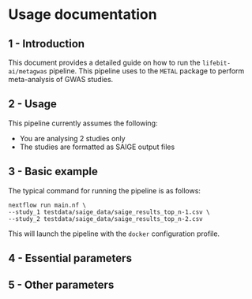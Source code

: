 # Usage documentation

## 1 - Introduction

This document provides a detailed guide on how to run the `lifebit-ai/metagwas` pipeline. This pipeline uses to the `METAL` package to perform meta-analysis of GWAS studies.

## 2 - Usage

This pipeline currently assumes the following:
- You are analysing 2 studies only
- The studies are formatted as SAIGE output files

## 3 - Basic example

The typical command for running the pipeline is as follows:

```
nextflow run main.nf \
--study_1 testdata/saige_data/saige_results_top_n-1.csv \
--study_2 testdata/saige_data/saige_results_top_n-2.csv
```

This will launch the pipeline with the `docker` configuration profile.

## 4 - Essential parameters

## 5 - Other parameters



